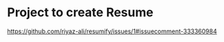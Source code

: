 # Project to create Resume 

https://github.com/riyaz-ali/resumify/issues/1#issuecomment-333360984

